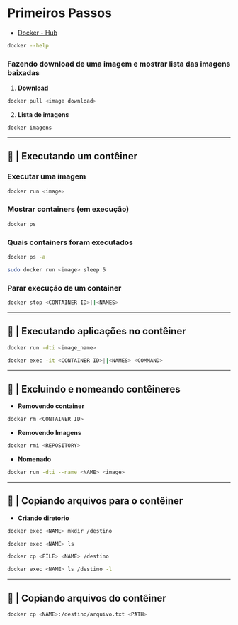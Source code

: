 # Primeiros Passos

- [Docker - Hub](https://hub.docker.com/)

```bash
docker --help
```

### Fazendo download de uma imagem e mostrar lista das imagens baixadas

1. **Download**
```bash
docker pull <image download>
```

2. **Lista de imagens**
```bash
docker imagens
```

----

## 🐋 | Executando um contêiner

### Executar uma imagem

```bash
docker run <image>
```

### Mostrar containers (em execução)

```bash
docker ps
```

### Quais containers foram executados

```bash
docker ps -a
```

```bash
sudo docker run <image> sleep 5
```

### Parar execução de um container

```bash
docker stop <CONTAINER ID>||<NAMES>
```

----

## 🐋️ | Executando aplicações no contêiner

```bash
docker run -dti <image_name>
```

```bash
docker exec -it <CONTAINER ID>||<NAMES> <COMMAND>
```

----

## 🐋️ | Excluindo e nomeando contêineres

- **Removendo container**

```bash
docker rm <CONTAINER ID>
```

- **Removendo Imagens**

```bash
docker rmi <REPOSITORY>
```

- **Nomenado**

```bash
docker run -dti --name <NAME> <image> 
```

----

## 🐋️ | Copiando arquivos para o contêiner

- **Criando diretorio**

```bash
docker exec <NAME> mkdir /destino
```

```bash
docker exec <NAME> ls
```

```bash
docker cp <FILE> <NAME> /destino
```

```bash
docker exec <NAME> ls /destino -l
```

----

## 🐋️ | Copiando arquivos do contêiner

```bash
docker cp <NAME>:/destino/arquivo.txt <PATH>
```
